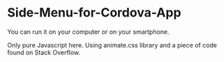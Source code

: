 # Side-Menu-for-Cordova-App

You can run it on your computer or on your smartphone.

Only pure Javascript here.
Using animate.css library and a piece of code found on Stack Overflow.